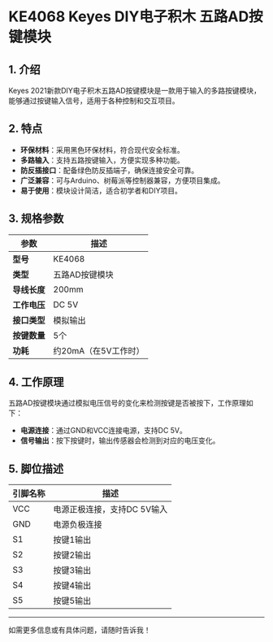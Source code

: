 
# KE4068 Keyes DIY电子积木 五路AD按键模块

## 1. 介绍

Keyes 2021新款DIY电子积木五路AD按键模块是一款用于输入的多路按键模块，能够通过按键输入信号，适用于各种控制和交互项目。

## 2. 特点

- **环保材料**：采用黑色环保材料，符合现代安全标准。
- **多路输入**：支持五路按键输入，方便实现多种功能。
- **防反插接口**：配备绿色防反插端子，确保连接安全可靠。
- **广泛兼容**：可与Arduino、树莓派等控制器兼容，方便项目集成。
- **易于使用**：模块设计简洁，适合初学者和DIY项目。

## 3. 规格参数

| 参数          | 描述                     |
|---------------|-------------------------|
| **型号**      | KE4068                  |
| **类型**      | 五路AD按键模块          |
| **导线长度**  | 200mm                   |
| **工作电压**  | DC 5V                   |
| **接口类型**  | 模拟输出                |
| **按键数量**  | 5个                     |
| **功耗**      | 约20mA（在5V工作时）    |

## 4. 工作原理

五路AD按键模块通过模拟电压信号的变化来检测按键是否被按下，工作原理如下：

- **电源连接**：通过GND和VCC连接电源，支持DC 5V。
- **信号输出**：按下按键时，输出传感器会检测到对应的电压变化。

## 5. 脚位描述

| 引脚名称 | 描述                             |
|----------|----------------------------------|
| VCC      | 电源正极连接，支持DC 5V输入    |
| GND      | 电源负极连接                     |
| S1       | 按键1输出                        |
| S2       | 按键2输出                        |
| S3       | 按键3输出                        |
| S4       | 按键4输出                        |
| S5       | 按键5输出                        |

---

如需更多信息或有具体问题，请随时告诉我！
